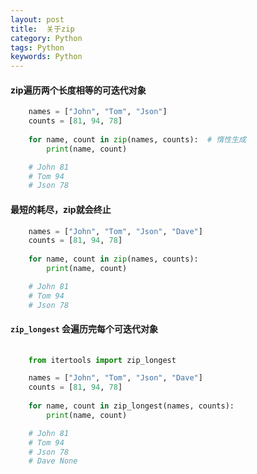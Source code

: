 ```yaml
---
layout: post
title:  关于zip 
category: Python
tags: Python
keywords: Python
---
```


#### zip遍历两个长度相等的可迭代对象

```python
    names = ["John", "Tom", "Json"]
    counts = [81, 94, 78]
    
    for name, count in zip(names, counts):  # 惰性生成
        print(name, count)

    # John 81
    # Tom 94
    # Json 78
```

#### 最短的耗尽，zip就会终止

```python
    names = ["John", "Tom", "Json", "Dave"]
    counts = [81, 94, 78]
    
    for name, count in zip(names, counts):
        print(name, count)

    # John 81
    # Tom 94
    # Json 78
```

#### `zip_longest` 会遍历完每个可迭代对象

```python
    
    from itertools import zip_longest

    names = ["John", "Tom", "Json", "Dave"]
    counts = [81, 94, 78]
    
    for name, count in zip_longest(names, counts):
        print(name, count)

    # John 81
    # Tom 94
    # Json 78
    # Dave None
```
